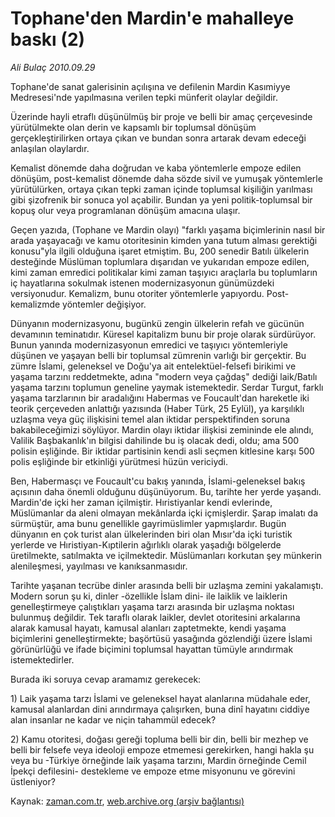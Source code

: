 # Tophane'den Mardin'e mahalleye baskı (2)

*Ali Bulaç 2010.09.29*

<td class="columnist-detail">
<p>Tophane'de sanat galerisinin açılışına ve defilenin Mardin Kasımiyye Medresesi'nde yapılmasına verilen tepki münferit olaylar değildir.</p>
<p>
<div id="haberMetinDiv">
<p>Üzerinde hayli etraflı düşünülmüş bir proje ve belli bir amaç çerçevesinde yürütülmekte olan derin ve kapsamlı bir toplumsal dönüşüm gerçekleştirilirken ortaya çıkan ve bundan sonra artarak devam edeceği anlaşılan olaylardır.
<p>Kemalist dönemde daha doğrudan ve kaba yöntemlerle empoze edilen dönüşüm, post-kemalist dönemde daha sözde sivil ve yumuşak yöntemlerle yürütülürken, ortaya çıkan tepki zaman içinde toplumsal kişiliğin yarılması gibi şizofrenik bir sonuca yol açabilir. Bundan ya yeni politik-toplumsal bir kopuş olur veya programlanan dönüşüm amacına ulaşır.
<p>Geçen yazıda, (Tophane ve Mardin olayı) "farklı yaşama biçimlerinin nasıl bir arada yaşayacağı ve kamu otoritesinin kimden yana tutum alması gerektiği konusu"yla ilgili olduğuna işaret etmiştim. Bu, 200 senedir Batılı ülkelerin desteğinde Müslüman toplumlara dışarıdan ve yukarıdan empoze edilen, kimi zaman emredici politikalar kimi zaman taşıyıcı araçlarla bu toplumların iç hayatlarına sokulmak istenen modernizasyonun günümüzdeki versiyonudur. Kemalizm, bunu otoriter yöntemlerle yapıyordu. Post-kemalizmde yöntemler değişiyor.
<p>Dünyanın modernizasyonu, bugünkü zengin ülkelerin refah ve gücünün devamının teminatıdır. Küresel kapitalizm bunu bir proje olarak sürdürüyor. Bunun yanında modernizasyonun emredici ve taşıyıcı yöntemleriyle düşünen ve yaşayan belli bir toplumsal zümrenin varlığı bir gerçektir. Bu zümre İslami, geleneksel ve Doğu'ya ait entelektüel-felsefi birikimi ve yaşama tarzını reddetmekte, adına "modern veya çağdaş" dediği laik/Batılı yaşama tarzını toplumun geneline yaymak istemektedir. Serdar Turgut, farklı yaşama tarzlarının bir aradalığını Habermas ve Foucault'dan hareketle iki teorik çerçeveden anlattığı yazısında (Haber Türk, 25 Eylül), ya karşılıklı uzlaşma veya güç ilişkisini temel alan iktidar perspektifinden soruna bakabileceğimizi söylüyor. Mardin olayı iktidar ilişkisi zemininde ele alındı, Valilik Başbakanlık'ın bilgisi dahilinde bu iş olacak dedi, oldu; ama 500 polisin eşliğinde. Bir iktidar partisinin kendi asli seçmen kitlesine karşı 500 polis eşliğinde bir etkinliği yürütmesi hüzün vericiydi.
<p>Ben, Habermasçı ve Foucault'cu bakış yanında, İslami-geleneksel bakış açısının daha önemli olduğunu düşünüyorum. Bu, tarihte her yerde yaşandı. Mardin'de içki her zaman içilmiştir. Hıristiyanlar kendi evlerinde, Müslümanlar da aleni olmayan mekânlarda içki içmişlerdir. Şarap imalatı da sürmüştür, ama bunu genellikle gayrimüslimler yapmışlardır. Bugün dünyanın en çok turist alan ülkelerinden biri olan Mısır'da içki turistik yerlerde ve Hıristiyan-Kıptilerin ağırlıklı olarak yaşadığı bölgelerde üretilmekte, satılmakta ve içilmektedir. Müslümanları korkutan şey münkerin alenileşmesi, yayılması ve kanıksanmasıdır.
<p>Tarihte yaşanan tecrübe dinler arasında belli bir uzlaşma zemini yakalamıştı. Modern sorun şu ki, dinler -özellikle İslam dini- ile laiklik ve laiklerin genelleştirmeye çalıştıkları yaşama tarzı arasında bir uzlaşma noktası bulunmuş değildir. Tek taraflı olarak laikler, devlet otoritesini arkalarına alarak kamusal hayatı, kamusal alanları zaptetmekte, kendi yaşama biçimlerini genelleştirmekte; başörtüsü yasağında gözlendiği üzere İslami görünürlüğü ve ifade biçimini toplumsal hayattan tümüyle arındırmak istemektedirler.
<p>Burada iki soruya cevap aramamız gerekecek:
<p>1) Laik yaşama tarzı İslami ve geleneksel hayat alanlarına müdahale eder, kamusal alanlardan dini arındırmaya çalışırken, buna dinî hayatını ciddiye alan insanlar ne kadar ve niçin tahammül edecek?
<p>2) Kamu otoritesi, doğası gereği topluma belli bir din, belli bir mezhep ve belli bir felsefe veya ideoloji empoze etmemesi gerekirken, hangi hakla şu veya bu -Türkiye örneğinde laik yaşama tarzını, Mardin örneğinde Cemil İpekçi defilesini- destekleme ve empoze etme misyonunu ve görevini üstleniyor? </p></p></p></p></p></p></p></p></p></div>
</p>
<a href="http://web.archive.org/web/20101225014713/mailto:a.bulac@zaman.com.tr">
</a></td>

Kaynak: [zaman.com.tr](http://zaman.com.tr/yazar.do?yazino=1033450), [web.archive.org (arşiv bağlantısı)](http://web.archive.org/web/20101225014713/http://zaman.com.tr/yazar.do?yazino=1033450)
